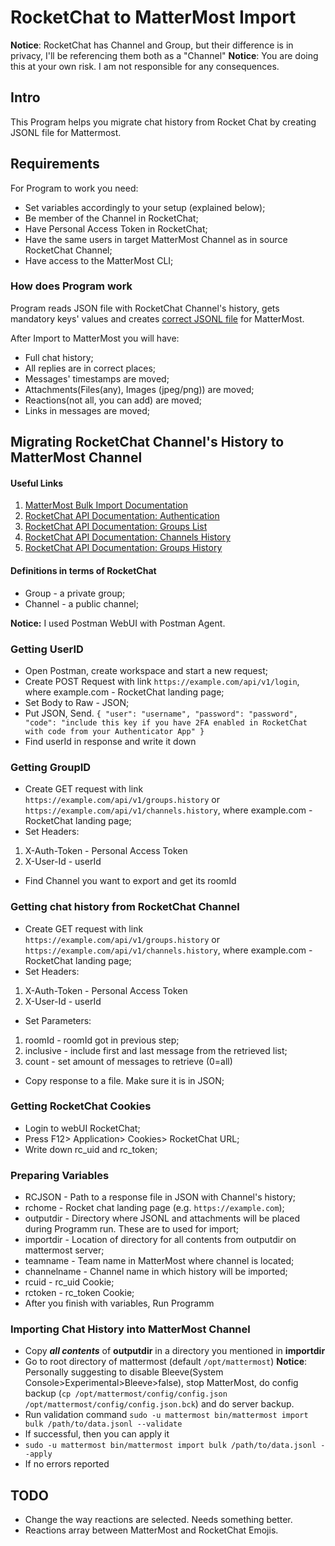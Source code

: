 # RocketChat to MatterMost Import

**Notice**: RocketChat has Channel and Group, but their difference is in privacy, I'll be referencing them both as a "Channel"
**Notice**: You are doing this at your own risk. I am not responsible for any consequences.

## Intro
This Program helps you migrate chat history from Rocket Chat by creating JSONL file for Mattermost.


## Requirements
For Program to work you need:
- Set variables accordingly to your setup (explained below);
- Be member of the Channel in RocketChat;
- Have Personal Access Token in RocketChat;
- Have the same users in target MatterMost Channel as in source RocketChat Channel;
- Have access to the MatterMost CLI;

### How does Program work

Program reads JSON file with RocketChat Channel's history, gets mandatory keys' values and creates [correct JSONL file](https://docs.mattermost.com/deployment/bulk-loading.html#post-object) for MatterMost.

After Import to MatterMost you will have:
- Full chat history;
- All replies are in correct places;
- Messages' timestamps are moved;
- Attachments(Files(any),  Images (jpeg/png)) are moved;
- Reactions(not all, you can add) are moved;
- Links in messages are moved;

## Migrating RocketChat Channel's History to MatterMost Channel
#### Useful Links
1. [MatterMost Bulk Import Documentation](https://docs.mattermost.com/deployment/bulk-loading.html)
2. [RocketChat API Documentation: Authentication](https://docs.rocket.chat/api/rest-api/methods/authentication/login)
3. [RocketChat API Documentation: Groups List](https://docs.rocket.chat/api/rest-api/methods/groups/list)
4. [RocketChat API Documentation: Channels History](https://docs.rocket.chat/api/rest-api/methods/channels/history)
5. [RocketChat API Documentation: Groups History](https://docs.rocket.chat/api/rest-api/methods/groups/history)

#### Definitions in terms of RocketChat
- Group - a private group;
- Channel - a public channel;

**Notice:** I used Postman WebUI with Postman Agent.
### Getting UserID
- Open Postman, create workspace and start a new request;
- Create POST Request with link `https://example.com/api/v1/login`, where example.com - RocketChat landing page;
- Set Body to Raw - JSON;
- Put JSON, Send.
`
{
    "user": "username",
    "password": "password",
    "code": "include this key if you have 2FA enabled in RocketChat with code from your Authenticator App"
}
`
- Find userId in response and write it down

### Getting GroupID
- Create GET request with link `https://example.com/api/v1/groups.history` or `https://example.com/api/v1/channels.history`, where example.com - RocketChat landing page;
- Set Headers:
1. X-Auth-Token - Personal Access Token
2. X-User-Id - userId
- Find Channel you want to export and get its roomId

### Getting chat history from RocketChat Channel
- Create GET request with link `https://example.com/api/v1/groups.history` or `https://example.com/api/v1/channels.history`, where example.com - RocketChat landing page;
- Set Headers:
1. X-Auth-Token - Personal Access Token
2. X-User-Id - userId
- Set Parameters:
1. roomId - roomId got in previous step;
2. inclusive - include first and last message from the retrieved list;
3. count - set amount of messages to retrieve (0=all)
- Copy response to a file. Make sure it is in JSON;

### Getting RocketChat Cookies
- Login to webUI RocketChat;
- Press F12> Application> Cookies> RocketChat URL;
- Write down rc_uid and rc_token;

### Preparing Variables
- RCJSON - Path to a response file in JSON with Channel's history;
- rchome - Rocket chat landing page (e.g. `https://example.com`);
- outputdir - Directory where JSONL and attachments will be placed during Programm run. These are to used for import;
- importdir - Location of directory for all contents from outputdir on mattermost server;
- teamname - Team name in MatterMost where channel is located;
- channelname - Channel name in which history will be imported;
- rcuid - rc_uid Cookie;
- rctoken - rc_token Cookie;
- After you finish with variables, Run Programm

### Importing Chat History into MatterMost Channel
- Copy ***all contents*** of **outputdir** in a directory you mentioned in **importdir**
- Go to root directory of mattermost (default `/opt/mattermost`)
**Notice**: Personally suggesting to disable Bleeve(System Console>Experimental>Bleeve>false), stop MatterMost, do config backup (`cp /opt/mattermost/config/config.json /opt/mattermost/config/config.json.bck`) and do server backup.
- Run validation command `sudo -u mattermost bin/mattermost import bulk /path/to/data.jsonl --validate`
- If successful, then you can apply it
- `sudo -u mattermost bin/mattermost import bulk /path/to/data.jsonl --apply`
- If no errors reported

## TODO
- Change the way reactions are selected. Needs something better.
- Reactions array between MatterMost and RocketChat Emojis.

